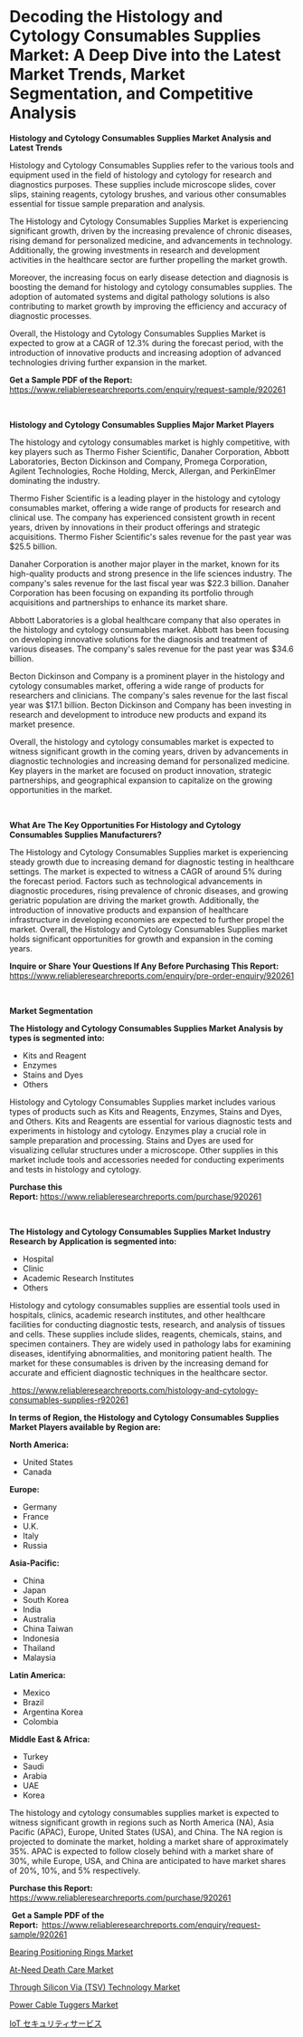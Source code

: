 <p><h1>Decoding the Histology and Cytology Consumables Supplies Market: A Deep Dive into the Latest Market Trends, Market Segmentation, and Competitive Analysis</h1></p><p><strong>Histology and Cytology Consumables Supplies Market Analysis and Latest Trends</strong></p>
<p><p>Histology and Cytology Consumables Supplies refer to the various tools and equipment used in the field of histology and cytology for research and diagnostics purposes. These supplies include microscope slides, cover slips, staining reagents, cytology brushes, and various other consumables essential for tissue sample preparation and analysis.</p><p>The Histology and Cytology Consumables Supplies Market is experiencing significant growth, driven by the increasing prevalence of chronic diseases, rising demand for personalized medicine, and advancements in technology. Additionally, the growing investments in research and development activities in the healthcare sector are further propelling the market growth.</p><p>Moreover, the increasing focus on early disease detection and diagnosis is boosting the demand for histology and cytology consumables supplies. The adoption of automated systems and digital pathology solutions is also contributing to market growth by improving the efficiency and accuracy of diagnostic processes.</p><p>Overall, the Histology and Cytology Consumables Supplies Market is expected to grow at a CAGR of 12.3% during the forecast period, with the introduction of innovative products and increasing adoption of advanced technologies driving further expansion in the market.</p></p>
<p><strong>Get a Sample PDF of the Report:&nbsp;</strong> <a href="https://www.reliableresearchreports.com/enquiry/request-sample/920261">https://www.reliableresearchreports.com/enquiry/request-sample/920261</a></p>
<p>&nbsp;</p>
<p><strong>Histology and Cytology Consumables Supplies Major Market Players</strong></p>
<p><p>The histology and cytology consumables market is highly competitive, with key players such as Thermo Fisher Scientific, Danaher Corporation, Abbott Laboratories, Becton Dickinson and Company, Promega Corporation, Agilent Technologies, Roche Holding, Merck, Allergan, and PerkinElmer dominating the industry.</p><p>Thermo Fisher Scientific is a leading player in the histology and cytology consumables market, offering a wide range of products for research and clinical use. The company has experienced consistent growth in recent years, driven by innovations in their product offerings and strategic acquisitions. Thermo Fisher Scientific's sales revenue for the past year was $25.5 billion.</p><p>Danaher Corporation is another major player in the market, known for its high-quality products and strong presence in the life sciences industry. The company's sales revenue for the last fiscal year was $22.3 billion. Danaher Corporation has been focusing on expanding its portfolio through acquisitions and partnerships to enhance its market share.</p><p>Abbott Laboratories is a global healthcare company that also operates in the histology and cytology consumables market. Abbott has been focusing on developing innovative solutions for the diagnosis and treatment of various diseases. The company's sales revenue for the past year was $34.6 billion.</p><p>Becton Dickinson and Company is a prominent player in the histology and cytology consumables market, offering a wide range of products for researchers and clinicians. The company's sales revenue for the last fiscal year was $17.1 billion. Becton Dickinson and Company has been investing in research and development to introduce new products and expand its market presence.</p><p>Overall, the histology and cytology consumables market is expected to witness significant growth in the coming years, driven by advancements in diagnostic technologies and increasing demand for personalized medicine. Key players in the market are focused on product innovation, strategic partnerships, and geographical expansion to capitalize on the growing opportunities in the market.</p></p>
<p>&nbsp;</p>
<p><strong>What Are The Key Opportunities For Histology and Cytology Consumables Supplies Manufacturers?</strong></p>
<p><p>The Histology and Cytology Consumables Supplies market is experiencing steady growth due to increasing demand for diagnostic testing in healthcare settings. The market is expected to witness a CAGR of around 5% during the forecast period. Factors such as technological advancements in diagnostic procedures, rising prevalence of chronic diseases, and growing geriatric population are driving the market growth. Additionally, the introduction of innovative products and expansion of healthcare infrastructure in developing economies are expected to further propel the market. Overall, the Histology and Cytology Consumables Supplies market holds significant opportunities for growth and expansion in the coming years.</p></p>
<p><strong>Inquire or Share Your Questions If Any Before Purchasing This Report:</strong> <a href="https://www.reliableresearchreports.com/enquiry/pre-order-enquiry/920261">https://www.reliableresearchreports.com/enquiry/pre-order-enquiry/920261</a></p>
<p>&nbsp;</p>
<p><strong>Market Segmentation</strong></p>
<p><strong>The Histology and Cytology Consumables Supplies Market Analysis by types is segmented into:</strong></p>
<p><ul><li>Kits and Reagent</li><li>Enzymes</li><li>Stains and Dyes</li><li>Others</li></ul></p>
<p><p>Histology and Cytology Consumables Supplies market includes various types of products such as Kits and Reagents, Enzymes, Stains and Dyes, and Others. Kits and Reagents are essential for various diagnostic tests and experiments in histology and cytology. Enzymes play a crucial role in sample preparation and processing. Stains and Dyes are used for visualizing cellular structures under a microscope. Other supplies in this market include tools and accessories needed for conducting experiments and tests in histology and cytology.</p></p>
<p><strong>Purchase this Report:&nbsp;</strong><a href="https://www.reliableresearchreports.com/purchase/920261">https://www.reliableresearchreports.com/purchase/920261</a></p>
<p>&nbsp;</p>
<p><strong>The Histology and Cytology Consumables Supplies Market Industry Research by Application is segmented into:</strong></p>
<p><ul><li>Hospital</li><li>Clinic</li><li>Academic Research Institutes</li><li>Others</li></ul></p>
<p><p>Histology and cytology consumables supplies are essential tools used in hospitals, clinics, academic research institutes, and other healthcare facilities for conducting diagnostic tests, research, and analysis of tissues and cells. These supplies include slides, reagents, chemicals, stains, and specimen containers. They are widely used in pathology labs for examining diseases, identifying abnormalities, and monitoring patient health. The market for these consumables is driven by the increasing demand for accurate and efficient diagnostic techniques in the healthcare sector.</p></p>
<p><a href="https://www.reliableresearchreports.com/histology-and-cytology-consumables-supplies-r920261">&nbsp;https://www.reliableresearchreports.com/histology-and-cytology-consumables-supplies-r920261</a></p>
<p><strong>In terms of Region, the Histology and Cytology Consumables Supplies Market Players available by Region are:</strong></p>
<p>
    <p> <strong> North America: </strong>
        <ul>
            <li>United States</li>
            <li>Canada</li>
        </ul>
        </p> 
    <p> <strong> Europe: </strong>
        <ul>
            <li>Germany</li>
            <li>France</li>
            <li>U.K.</li>
            <li>Italy</li>
            <li>Russia</li>
        </ul>
        </p> 
    <p> <strong> Asia-Pacific: </strong>
        <ul>
            <li>China</li>
            <li>Japan</li>
            <li>South Korea</li>
            <li>India</li>
            <li>Australia</li>
            <li>China Taiwan</li>
            <li>Indonesia</li>
            <li>Thailand</li>
            <li>Malaysia</li>
        </ul>
        </p> 
    <p> <strong> Latin America: </strong>
        <ul>
            <li>Mexico</li>
            <li>Brazil</li>
            <li>Argentina Korea</li>
            <li>Colombia</li>
        </ul>
        </p> 
    <p> <strong> Middle East & Africa: </strong>
        <ul>
            <li>Turkey</li>
            <li>Saudi</li>
            <li>Arabia</li>
            <li>UAE</li>
            <li>Korea</li>
        </ul>
    </p>
    </p>
<p><p>The histology and cytology consumables supplies market is expected to witness significant growth in regions such as North America (NA), Asia Pacific (APAC), Europe, United States (USA), and China. The NA region is projected to dominate the market, holding a market share of approximately 35%. APAC is expected to follow closely behind with a market share of 30%, while Europe, USA, and China are anticipated to have market shares of 20%, 10%, and 5% respectively.</p></p>
<p><strong>Purchase this Report: </strong><a href="https://www.reliableresearchreports.com/purchase/920261">https://www.reliableresearchreports.com/purchase/920261</a></p>
<p>&nbsp;<strong>Get a Sample PDF of the Report:&nbsp;&nbsp;</strong><a href="https://www.reliableresearchreports.com/enquiry/request-sample/920261">https://www.reliableresearchreports.com/enquiry/request-sample/920261</a></p>
<p><strong></strong></p>
<p><p><a href="https://github.com/faniayasa/Market-Research-Report-List-1/blob/main/bearing-positioning-rings-market.md">Bearing Positioning Rings Market</a></p><p><a href="https://www.linkedin.com/pulse/at-need-death-care-market-global-regional-analysis-2024-2031-pjsmf">At-Need Death Care Market</a></p><p><a href="https://www.linkedin.com/pulse/exploring-through-silicon-via-tsv-technology-market-dynamics-global-coqhf">Through Silicon Via (TSV) Technology Market</a></p><p><a href="https://github.com/whpnbwim9/Market-Research-Report-List-1/blob/main/power-cable-tuggers-market.md">Power Cable Tuggers Market</a></p><p><a href="https://github.com/andrade7361/Market-Research-Report-List-2/blob/main/8621376168957.md">IoT セキュリティサービス</a></p></p>